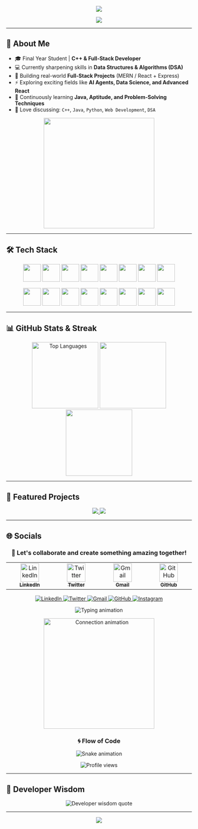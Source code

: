 <!-- Banner -->
<p align="center">
  <img src="https://capsule-render.vercel.app/api?type=waving&color=0:FF5733,100:1D2671&height=200&section=header&text=🚀%20Shreyash%20Patil%20|%20Developer&fontSize=40&fontColor=ffffff&animation=fadeIn&fontAlignY=35"/>
</p>

<!-- Typing Animation -->
<p align="center">
  <a href="https://github.com/Shreyash-SP80">
    <img src="https://readme-typing-svg.herokuapp.com?font=Fira+Code&size=24&duration=4000&pause=1000&color=F700FF&center=true&vCenter=true&width=600&lines=Hi+There!+👋;I'm+Shreyash+Patil;A+Developer+from+India;I+Love+Coding+and+Problem+Solving;Let's+Build+Something+Awesome!">
  </a>
</p>

---

## 🌟 About Me
- 🎓 Final Year Student | **C++ & Full-Stack Developer**
- 💻 Currently sharpening skills in **Data Structures & Algorithms (DSA)**
- 🚀 Building real-world **Full-Stack Projects** (MERN / React + Express)
- ⚡ Exploring exciting fields like **AI Agents, Data Science, and Advanced React**
- 🌱 Continuously learning **Java, Aptitude, and Problem-Solving Techniques**
- 💬 Love discussing: `C++`, `Java`, `Python`, `Web Development`, `DSA`
<p align="center">
  <img src="https://raw.githubusercontent.com/abhisheknaiidu/abhisheknaiidu/master/code.gif" width="300"/>
</p>

<!--
## 🌟 About Me

<table style="border: none; border-collapse: collapse; width: 100%;">
  <tr>
    <td style="width: 65%; vertical-align: top; border: none; padding: 0; margin: 0;">
      <p>- 🎓 Final Year Student | <strong>C++ & Full-Stack Developer</strong></p>
      <p>- 💻 Currently sharpening skills in <strong>Data Structures & Algorithms (DSA)</strong></p>
      <p>- 🚀 Building real-world <strong>Full-Stack Projects</strong> (MERN / React + Express)</p>
      <p>- ⚡ Exploring exciting fields like <strong>AI Agents, Data Science, and Advanced React</strong></p>
      <p>- 🌱 Continuously learning <strong>Java, Aptitude, and Problem-Solving Techniques</strong></p>
      <p>- 💬 Love discussing: <code>C++</code>, <code>Java</code>, <code>Python</code>, <code>Web Development</code>, <code>DSA</code></p>
    </td>
    <td style="width: 35%; vertical-align: middle; border: none; padding: 0; margin: 0; text-align: center;">
      <img src="https://raw.githubusercontent.com/abhisheknaiidu/abhisheknaiidu/master/code.gif" width="300"/>
    </td>
  </tr>
</table>
-->

---

## 🛠️ Tech Stack
<!--
<p align="center">
  <img src="https://skillicons.dev/icons?i=cpp,java,python,js,html,css,react,nodejs,express,mongodb,git,github,linux,sqlite,mysql&perline=8" />
</p>
-->

 <p align="center">
  <!-- First Row -->
  <img src="https://skillicons.dev/icons?i=cpp" width="48" height="48" />
  <img src="https://skillicons.dev/icons?i=java" width="48" height="48" />
  <img src="https://skillicons.dev/icons?i=python" width="48" height="48" />
  <img src="https://skillicons.dev/icons?i=js" width="48" height="48" />
  <img src="https://skillicons.dev/icons?i=html" width="48" height="48" />
  <img src="https://skillicons.dev/icons?i=css" width="48" height="48" />
  <img src="https://skillicons.dev/icons?i=react" width="48" height="48" />
  <img src="https://skillicons.dev/icons?i=nodejs" width="48" height="48" />
</p>

<p align="center">
  <!-- Second Row -->
  <img src="https://skillicons.dev/icons?i=express" width="48" height="48" />
  <img src="https://skillicons.dev/icons?i=mongodb" width="48" height="48" />
  <img src="https://skillicons.dev/icons?i=git" width="48" height="48" />
  <img src="https://skillicons.dev/icons?i=github" width="48" height="48" />
  <img src="https://skillicons.dev/icons?i=linux" width="48" height="48" />
  <img src="https://cdn.jsdelivr.net/gh/devicons/devicon/icons/sqlite/sqlite-original.svg" width="48" height="48" />
  <img src="https://cdn.jsdelivr.net/gh/devicons/devicon/icons/mysql/mysql-original.svg" width="48" height="48" />
  <img src="https://cdn.jsdelivr.net/gh/devicons/devicon/icons/postgresql/postgresql-original.svg" width="48" height="48" />
</p>

---

## 📊 GitHub Stats & Streak

<p align="center">
  <img src="https://github-readme-stats.vercel.app/api/top-langs/?username=Shreyash-SP80&theme=radical&hide_border=true&include_all_commits=true&count_private=true&layout=compact" alt="Top Languages" height="180px"/>
  <img src="https://github-readme-stats.vercel.app/api?username=Shreyash-SP80&show_icons=true&theme=radical&count_private=true&hide_border=true" height="180px"/>
  <img src="https://github-readme-streak-stats.herokuapp.com/?user=Shreyash-SP80&theme=radical&hide_border=true" height="180px"/>
</p>



---

## 🚀 Featured Projects
<p align="center">
  <a href="https://github.com/Shreyash-SP80/">
    <img src="https://github-readme-stats.vercel.app/api/pin/?username=Shreyash-SP80&repo=Collage-Result-ManagemntSystem&theme=radical"/>
  </a>
  <a href="https://github.com/Shreyash-SP80/">
    <img src="https://github-readme-stats.vercel.app/api/pin/?username=Shreyash-SP80&repo=Skill-to-Career-Roadmap-Generator&theme=radical"/>
  </a>
</p>

<!--
---

## 🎨 Fun Animations

<p align="center">
  <img src="https://raw.githubusercontent.com/abhisheknaiidu/abhisheknaiidu/master/code.gif" width="400"/>
</p>

-->

<!--
## 🌐 Connect With Me

<p align="center">
  <a href="https://linkedin.com/in/yourusername">
    <img src="https://img.shields.io/badge/LinkedIn-%230077B5.svg?style=for-the-badge&logo=linkedin&logoColor=white"/>
  </a>
  <a href="https://twitter.com/yourusername">
    <img src="https://img.shields.io/badge/Twitter-%231DA1F2.svg?style=for-the-badge&logo=twitter&logoColor=white"/>
  </a>
  <a href="mailto:youremail@gmail.com">
    <img src="https://img.shields.io/badge/Gmail-D14836.svg?style=for-the-badge&logo=gmail&logoColor=white"/>
  </a>
</p>

---
-->
---
<!-- Animated connection links with working icons -->
## 🌐 Socials

<div align="center">

### 🤝 Let's collaborate and create something amazing together!
<table>
  <tr>
    <td align="center" width="150">
      <a href="https://linkedin.com/in/shreyash-patil-sp7213">
        <img src="https://cdn.jsdelivr.net/gh/devicons/devicon/icons/linkedin/linkedin-original.svg" width="50" height="50" alt="LinkedIn"/>
        <br />
        <sub><b>LinkedIn</b></sub>
      </a>
    </td>
    <td align="center" width="150">
      <a href="https://twitter.com/ShreyashPatil80">
        <img src="https://cdn.jsdelivr.net/gh/devicons/devicon/icons/twitter/twitter-original.svg" width="50" height="50" alt="Twitter"/>
        <br />
        <sub><b>Twitter</b></sub>
      </a>
    </td>
    <td align="center" width="150">
      <a href="mailto:shreyashpatil8078@gmail.com">
        <img src="https://cdn.jsdelivr.net/gh/devicons/devicon/icons/google/google-original.svg" width="50" height="50" alt="Gmail"/>
        <br />
        <sub><b>Gmail</b></sub>
      </a>
    </td>
    <td align="center" width="150">
      <a href="https://github.com/Shreyash-SP80">
        <img src="https://cdn.jsdelivr.net/gh/devicons/devicon/icons/github/github-original.svg" width="50" height="50" alt="GitHub"/>
        <br />
        <sub><b>GitHub</b></sub>
      </a>
    </td>
  </tr>
</table>


<!-- Animated social media badges -->
<p align="center">
  <a href="https://linkedin.com/in/shreyash-patil-sp7213" target="_blank">
    <img src="https://img.shields.io/badge/LinkedIn-0077B5?style=for-the-badge&logo=linkedin&logoColor=white" alt="LinkedIn"/>
  </a>
  <a href="https://twitter.com/yourusername" target="_blank">
    <img src="https://img.shields.io/badge/Twitter-1DA1F2?style=for-the-badge&logo=twitter&logoColor=white" alt="Twitter"/>
  </a>
  <a href="mailto:shreyashpatil8078@gmail.com">
    <img src="https://img.shields.io/badge/Gmail-D14836?style=for-the-badge&logo=gmail&logoColor=white" alt="Gmail"/>
  </a>
  <a href="https://github.com/Shreyash-SP80" target="_blank">
    <img src="https://img.shields.io/badge/GitHub-100000?style=for-the-badge&logo=github&logoColor=white" alt="GitHub"/>
  </a>
  <a href="https://instagram.com/patilshreyash8078" target="_blank">
    <img src="https://img.shields.io/badge/Instagram-E4405F?style=for-the-badge&logo=instagram&logoColor=white" alt="Instagram"/>
  </a>
</p>

<!-- Connection animation -->
<!--
<p align="center">
  <img src="https://readme-typing-svg.herokuapp.com?font=Fira+Code&size=16&duration=3000&pause=1000&color=00FF00&center=true&vCenter=true&width=500&lines=Reach+out+for+collaboration+opportunities!;Let's+connect+and+build+together!;Open+to+new+projects+and+ideas!" alt="Typing animation" />
</p>

<p align="center">
  <img src="https://readme-typing-svg.herokuapp.com?font=Fira+Code&size=16&duration=3000&pause=1000&color=F700FF&center=true&vCenter=true&width=500&lines=Code.+Create.+Innovate.+Repeat.;Open+to+collaborations+that+push+boundaries!;Let's+build+the+impossible+together!💡" alt="Typing animation" />
</p>
-->

<p align="center">
  <img src="https://readme-typing-svg.herokuapp.com?font=Fira+Code&size=16&duration=3000&pause=1000&color=FF2E93&center=true&vCenter=true&width=500&lines=Welcome+to+my+world+of+code+and+creativity!;Together+we+can+build+solutions+that+matter!;Let's+connect+and+make+magic+happen!✨" alt="Typing animation" />
</p>


<!-- Network animation -->
<p align="center">
  <img src="https://media.giphy.com/media/L1R1tvI9svkIWwpVYr/giphy.gif" width="300" alt="Connection animation" />
</p>

### 🌀 Flow of Code
<!-- Snake Animation (Dark mode) 
<p align="center">
  <img src="https://raw.githubusercontent.com/Platane/snk/output/github-contribution-grid-snake-dark.svg" alt="snake animation" />
</p>
-->

<div align="center">
  <img src="https://profile-readme-generator.com/assets/snake.svg" alt="Snake animation" />
</div>

<!-- Profile views counter -->
<p align="center">
  <img src="https://komarev.com/ghpvc/?username=Shreyash-SP80&label=Profile+Views&color=blueviolet&style=flat" alt="Profile views" />
</p>

</div>

---

## 🎯 Developer Wisdom

<p align="center">
  <img src="https://quotes-github-readme.vercel.app/api?type=vertical&theme=radical" alt="Developer wisdom quote" />
</p>

---

<!-- Footer Banner -->
<p align="center">
  <img src="https://capsule-render.vercel.app/api?type=waving&color=0:1D2671,100:FF5733&height=120&section=footer"/>
</p>
